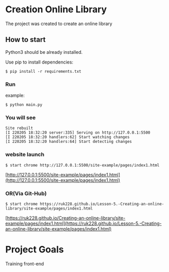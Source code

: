 # Сreation Online Library

The project was created to create an online library

## How to start

Python3 should be already installed.

Use pip to install dependencies:

```
$ pip install -r requirements.txt
```

### Run

example:

```
$ python main.py
```

### You will see

```
Site rebuilt
[I 220205 18:32:20 server:335] Serving on http://127.0.0.1:5500
[I 220205 18:32:20 handlers:62] Start watching changes
[I 220205 18:32:20 handlers:64] Start detecting changes
```

### website launch

```
$ start chrome http://127.0.0.1:5500/site-example/pages/index1.html
```
[http://127.0.0.1:5500/site-example/pages/index1.html](http://127.0.0.1:5500/site-example/pages/index1.html)
### OR(Via Git-Hub)

```
$ start chrome https://ruk228.github.io/Lesson-5.-Creating-an-online-library/site-example/pages/index1.html
```
[https://ruk228.github.io/Creating-an-online-library/site-example/pages/index1.html](https://ruk228.github.io/Lesson-5.-Creating-an-online-library/site-example/pages/index1.html)
# Project Goals

Training front-end
